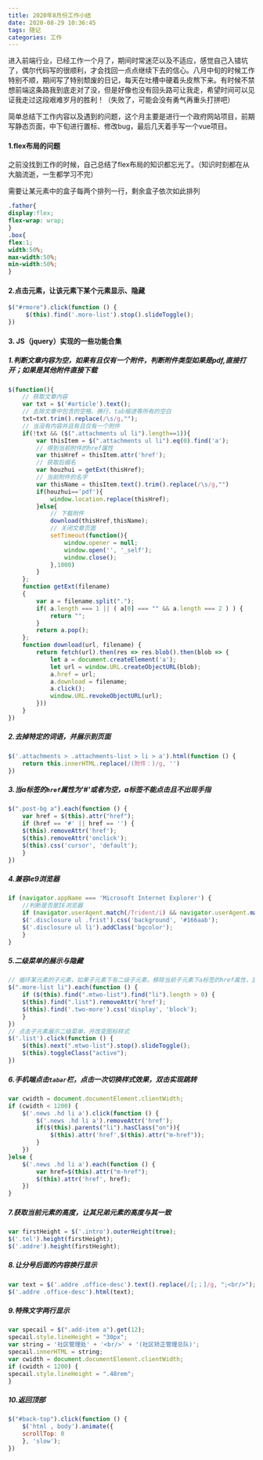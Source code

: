 ```yaml
---
title: 2020年8月份工作小结
date: 2020-08-29 10:36:45
tags: 随记
categories: 工作
---
```


进入前端行业，已经工作一个月了，期间时常迷茫以及不适应，感觉自己入错坑了，偶尔代码写的很顺利，才会找回一点点继续下去的信心。八月中旬的时候工作特别不顺，期间写了特别颓废的日记，每天在吐槽中硬着头皮熬下来。有时候不禁想前端这条路我到底走对了没，但是好像也没有回头路可让我走，希望时间可以见证我走过这段艰难岁月的胜利！（失败了，可能会没有勇气再重头打拼吧）

简单总结下工作内容以及遇到的问题，这个月主要是进行一个政府网站项目，前期写静态页面，中下旬进行置标、修改bug，最后几天着手写一个vue项目。

#### 1.flex布局的问题

之前没找到工作的时候，自己总结了flex布局的知识都忘光了。（知识时刻都在从大脑流逝，一生都学习不完）

需要让某元素中的盒子每两个排列一行，剩余盒子依次如此排列

```css
.father{
display:flex;
flex-wrap: wrap;
}
.box{
flex:1;
width:50%;
max-width:50%;
min-width:50%;
}
```

#### 2.点击元素，让该元素下某个元素显示、隐藏

```js
$("#rmore").click(function () {
     $(this).find('.more-list').stop().slideToggle();
})
```

#### 3. JS（jquery）实现的一些功能合集

##### 1.判断文章内容为空，如果有且仅有一个附件，判断附件类型如果是pdf,直接打开；如果是其他附件直接下载

```js
$(function(){
	// 获取文章内容
	var txt = $('#article').text();
	// 去除文章中包含的空格、换行、tab缩进等所有的空白
	txt=txt.trim().replace(/\s/g,"");
	// 当没有内容并且有且仅有一个附件
	if(!txt && ($(".attachments ul li").length==1)){
		var thisItem = $(".attachments ul li").eq(0).find('a');
		// 得到当前附件的href属性
		var thisHref = thisItem.attr('href');
		// 获取后缀名
		var houzhui = getExt(thisHref);
		// 当前附件的名字
		var thisName = thisItem.text().trim().replace(/\s/g,"")
		if(houzhui=='pdf'){
			window.location.replace(thisHref);
		}else{
			// 下载附件
			download(thisHref,thisName);
			// 关闭文章页面
			setTimeout(function(){
				window.opener = null;
				window.open('', '_self');
				window.close();
			},1000)
		}
	};
	function getExt(filename)
	{
		var a = filename.split(".");
		if( a.length === 1 || ( a[0] === "" && a.length === 2 ) ) {
			return "";
		}
		return a.pop();
	};
	function download(url, filename) {
        return fetch(url).then(res => res.blob().then(blob => {
            let a = document.createElement('a');
            let url = window.URL.createObjectURL(blob);
            a.href = url;
            a.download = filename;
            a.click();
            window.URL.revokeObjectURL(url);
        }))
	}
})
```

##### 2.去掉特定的词语，并展示到页面

```js
$('.attachments > .attachments-list > li > a').html(function () {
	return this.innerHTML.replace(/(附件：)/g, '')
})
```

##### 3.当a标签的`href`属性为'#'或者为空，a标签不能点击且不出现手指

```js
$(".post-bg a").each(function () {
    var href = $(this).attr("href");
    if (href == '#' || href == '') {
    $(this).removeAttr('href');
    $(this).removeAttr('onclick');
    $(this).css('cursor', 'default');
    }
})
```

##### 4.兼容ie9浏览器

```js
if (navigator.appName === 'Microsoft Internet Explorer') {
    //判断是否是IE浏览器
    if (navigator.userAgent.match(/Trident/i) && navigator.userAgent.match(/MSIE 9.0/i)) {
    $('.disclosure ul .frist').css('background', '#166aab');
    $('.disclosure ul li').addClass('bgcolor');
    }
}
```

##### 5.二级菜单的展示与隐藏

```js
// 循环某元素的子元素，如果子元素下有二级子元素，移除当前子元素下a标签的href属性，显示图标
$(".more-list li").each(function () {
    if ($(this).find(".mtwo-list").find("li").length > 0) {
    $(this).find(".list").removeAttr('href');
    $(this).find('.two-more').css('display', 'block');
    }
})
// 点击子元素展示二级菜单，并改变图标样式
$('.list').click(function () {
    $(this).next(".mtwo-list").stop().slideToggle();
    $(this).toggleClass("active");
})
```

##### 6.手机端点击`tabar`栏，点击一次切换样式效果，双击实现跳转

```js
var cwidth = document.documentElement.clientWidth;
if (cwidth < 1200) { 
    $('.news .hd li a').click(function () { 
        $('.news .hd li a').removeAttr('href');
        if($(this).parents("li").hasClass("on")){ 
            $(this).attr('href',$(this).attr("m-href")); 
        } 
    }) 
}else { 
    $('.news .hd li a').each(function () { 
        var href=$(this).attr("m-href"); 
        $(this).attr('href', href);
    }) 
}
```



##### 7.获取当前元素的高度，让其兄弟元素的高度与其一致

```js
var firstHeight = $('.intro').outerHeight(true);
$('.tel').height(firstHeight);
$('.addre').height(firstHeight);
```

##### 8.让分号后面的内容换行显示

```js
var text = $('.addre .office-desc').text().replace(/[;；]/g, ";<br/>");
$('.addre .office-desc').html(text);
```

##### 9.特殊文字两行显示

```js
var specail = $(".add-item a").get(12);
specail.style.lineHeight = "30px";
var string = '社区管理处' + '<br/>' + '(社区矫正管理总队)';
specail.innerHTML = string;
var cwidth = document.documentElement.clientWidth;
if (cwidth < 1200) {
specail.style.lineHeight = ".48rem";
}
```

##### 10.返回顶部

```js
$("#back-top").click(function () {
    $('html , body').animate({
    scrollTop: 0
    }, 'slow');
})
```

